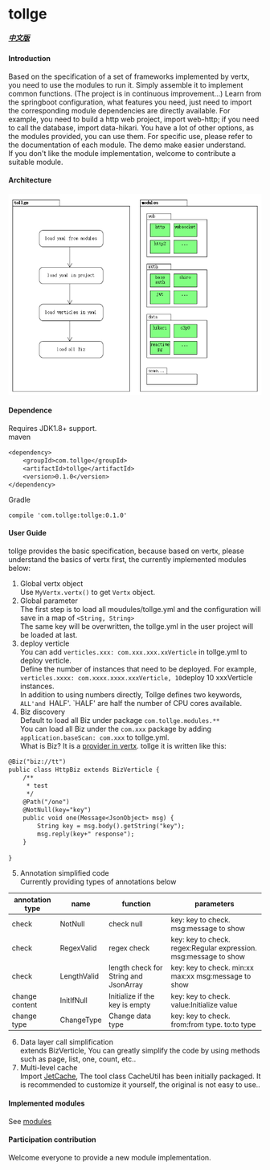 # tollge

##### [中文版](https://github.com/lioutall/tollge/blob/master/README_zh.md)
#### Introduction
Based on the specification of a set of frameworks implemented by vertx, you need to use the modules to run it. Simply assemble it to implement common functions. (The project is in continuous improvement...)
Learn from the springboot configuration, what features you need, just need to import the corresponding module dependencies are directly available. For example, you need to build a http web project, import web-http; if you need to call the database, import data-hikari. You have a lot of other options, as the modules provided, you can use them. For specific use, please refer to the documentation of each module. The demo make easier understand.   
If you don't like the module implementation, welcome to contribute a suitable module.

#### Architecture
![image](https://github.com/lioutall/tollge/blob/master/de.png)

#### Dependence

Requires JDK1.8+ support.   
maven
```
<dependency>
    <groupId>com.tollge</groupId>
    <artifactId>tollge</artifactId>
    <version>0.1.0</version>
</dependency>
```
Gradle
```
compile 'com.tollge:tollge:0.1.0'
```

#### User Guide

tollge provides the basic specification, because based on vertx, please understand the basics of vertx first, the currently implemented modules below:   

1. Global vertx object   
Use `MyVertx.vertx()` to get `Vertx` object.
2. Global parameter   
The first step is to load all moudules/tollge.yml and the configuration will save in a map of `<String, String>`   
The same key will be overwritten, the tollge.yml in the user project will be loaded at last.
3. deploy verticle   
You can add `verticles.xxx: com.xxx.xxx.xxVerticle` in tollge.yml to deploy verticle.   
Define the number of instances that need to be deployed. For example, `verticles.xxxx: com.xxxx.xxxx.xxxVerticle, 10`deploy 10 xxxVerticle instances.   
In addition to using numbers directly, Tollge defines two keywords, `ALL'and `HALF'. `HALF' are half the number of CPU cores available.
4. Biz discovery   
Default to load all Biz under package `com.tollge.modules.**`   
You can load all Biz under the `com.xxx` package by adding `application.baseScan: com.xxx` to tollge.yml.   
What is Biz? It is a [provider in vertx](https://vertx.io/docs/vertx-core/java/#_deploying_verticles_programmatically). tollge it is written like this:
```
@Biz("biz://tt")
public class HttpBiz extends BizVerticle {
    /**
     * test
     */
    @Path("/one")
    @NotNull(key="key")
    public void one(Message<JsonObject> msg) {
        String key = msg.body().getString("key");
        msg.reply(key+" response");
    }

}
```
5. Annotation simplified code   
Currently providing types of annotations below   

|annotation type|name|function|parameters|
|-|-|-|-|
|check|NotNull|check null|key: key to check. msg:message to show|
|check|RegexValid|regex check|key: key to check. regex:Regular expression. msg:message to show|
|check|LengthValid|length check for String and JsonArray|key: key to check. min:xx max:xx msg:message to show|
|change content|InitIfNull|Initialize if the key is empty|key: key to check. value:Initialize value|
|change type|ChangeType|Change data type|key: key to check. from:from type. to:to type|

6. Data layer call simplification   
extends BizVerticle, You can greatly simplify the code by using methods such as page, list, one, count, etc..
7. Multi-level cache   
Import [JetCache](https://github.com/alibaba/jetcache), The tool class CacheUtil has been initially packaged. It is recommended to customize it yourself, the original is not easy to use..


#### Implemented modules

See [modules](https://github.com/lioutall/tollge-modules)

#### Participation contribution

Welcome everyone to provide a new module implementation.

